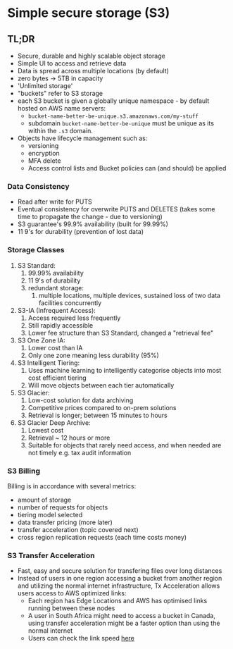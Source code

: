 # Simple secure storage (S3)

## TL;DR

- Secure, durable and highly scalable object storage
- Simple UI to access and retrieve data
- Data is spread across multiple locations (by default)
- zero bytes -> 5TB in capacity
- 'Unlimited storage'
- "buckets" refer to S3 storage
- each S3 bucket is given a globally unique namespace - by default hosted on AWS name servers:
  - `bucket-name-better-be-unique.s3.amazonaws.com/my-stuff`
  - subdomain `bucket-name-better-be-unique` must be unique as its within the `.s3` domain.
- Objects have lifecycle management such as:
  - versioning
  - encryption
  - MFA delete
  - Access control lists and Bucket policies can (and should) be applied

### Data Consistency

- Read after write for PUTS
- Eventual consistency for overwrite PUTS and DELETES (takes some time to propagate the change - due to versioning)
- S3 guarantee's 99.9% availability (built for 99.99%)
- 11 9's for durability (prevention of lost data)

### Storage Classes

1. S3 Standard:
    1. 99.99% availability
    2. 11 9's of durability
    3. redundant storage:
        1.  multiple locations, multiple devices, sustained loss of two data facilities concurrently
2. S3-IA (Infrequent Access):
    1. Access required less frequently
    2. Still rapidly accessible
    3. Lower fee structure than S3 Standard, changed a "retrieval fee"
3. S3 One Zone IA:
    1. Lower cost than IA
    2. Only one zone meaning less durability (95%)
4. S3 Intelligent Tiering:
    1. Uses machine learning to intelligently categorise objects into most cost efficient tiering
    2. Will move objects between each tier automatically
5. S3 Glacier:
    1. Low-cost solution for data archiving
    2. Competitive prices compared to on-prem solutions
    3. Retrieval is longer; between 15 minutes to hours
6. S3 Glacier Deep Archive:
    1. Lowest cost
    2. Retrieval ~ 12 hours or more
    3. Suitable for objects that rarely need access, and when needed are not timely e.g. tax audit information

### S3 Billing

Billing is in accordance with several metrics:
- amount of storage
- number of requests for objects
- tiering model selected
- data transfer pricing (more later)
- transfer acceleration (topic covered next)
- cross region replication requests (each time costs money)

### S3 Transfer Acceleration

- Fast, easy and secure solution for transfering files over long distances
- Instead of users in one region accessing a bucket from another region and utilizing the normal internet infrastructure, Tx Acceleration allows users access to AWS optimized links:
  - Each region has Edge Locations and AWS has optimised links running between these nodes
  - A user in South Africa might need to access a bucket in Canada, using transfer acceleration might be a faster option than using the normal internet
  - Users can check the link speed [here](https://s3-accelerate-speedtest.s3-accelerate.amazonaws.com/en/accelerate-speed-comparsion.html)
